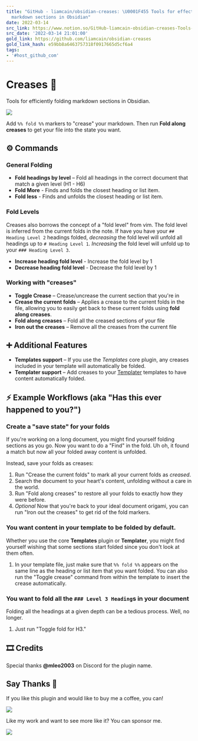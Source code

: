 ```yaml
---
title: "GitHub - liamcain/obsidian-creases: \U0001F455 Tools for effectively folding
  markdown sections in Obsidian"
date: 2022-03-14
src_link: https://www.notion.so/GitHub-liamcain-obsidian-creases-Tools-for-effectively-folding-markdown-sections-in-Obsidian-2b0aa1168d074bc884c8ac513796d016
src_date: '2022-03-14 21:01:00'
gold_link: https://github.com/liamcain/obsidian-creases
gold_link_hash: e59bb8a6463757318f0917665d5cf6a4
tags:
- '#host_github_com'
---
```


Creases 👕
=========


Tools for efficiently folding markdown sections in Obsidian.


[![](https://user-images.githubusercontent.com/693981/156103767-33f311de-39ac-422d-b8ea-987ea9c63f7b.png)](https://user-images.githubusercontent.com/693981/156103767-33f311de-39ac-422d-b8ea-987ea9c63f7b.png)


Add `%% fold %%` markers to "crease" your markdown. Then run **Fold along creases** to get your file into the state you want.


⚙️ Commands
-----------


### General Folding


* **Fold headings by level** – Fold all headings in the correct document that match a given level (H1 - H6)
* **Fold More** - Finds and folds the closest heading or list item.
* **Fold less** - Finds and unfolds the closest heading or list item.


### Fold Levels


Creases also borrows the concept of a "fold level" from vim. The fold level is inferred from the current folds in the note. If have you have your `## Heading Level 2` headings folded, *decreasing* the fold level will unfold all headings up to `# Heading Level 1`. *Increasing* the fold level will unfold up to your `### Heading Level 3`.


* **Increase heading fold level** - Increase the fold level by 1
* **Decrease heading fold level** - Decrease the fold level by 1


### Working with "creases"


* **Toggle Crease** – Crease/uncrease the current section that you're in
* **Crease the current folds** – Applies a crease to the current folds in the file, allowing you to easily get back to these current folds using **fold along creases**.
* **Fold along creases** – Fold all the creased sections of your file
* **Iron out the creases** – Remove all the creases from the current file


➕ Additional Features
---------------------


* **Templates support** – If you use the *Templates* core plugin, any creases included in your template will automatically be folded.
* **Templater support** – Add creases to your [Templater](https://github.com/SilentVoid13/Templater) templates to have content automatically folded.


⚡️ Example Workflows (aka "Has this ever happened to you?")
-----------------------------------------------------------


### Create a "save state" for your folds


If you're working on a long document, you might find yourself folding sections as you go. Now you want to do a "Find" in the fold. Uh oh, it found a match but now all your folded away content is unfolded.


Instead, save your folds as creases:


1. Run "Crease the current folds" to mark all your current folds as *creased*.
2. Search the document to your heart's content, unfolding without a care in the world.
3. Run "Fold along creases" to restore all your folds to exactly how they were before.
4. *Optional* Now that you're back to your ideal document origami, you can run "Iron out the creases" to get rid of the fold markers.


### You want content in your template to be folded by default.


Whether you use the core **Templates** plugin or **Templater**, you might find yourself wishing that some sections start folded since you don't look at them often.


1. In your template file, just make sure that `%% fold %%` appears on the same line as the heading or list item that you want folded. You can also run the "Toggle crease" command from within the template to insert the crease automatically.


### You want to fold all the `### Level 3 Heading`s in your document


Folding all the headings at a given depth can be a tedious process. Well, no longer.


1. Just run "Toggle fold for H3."


🎞 Credits
---------


Special thanks **@mleo2003** on Discord for the plugin name.


Say Thanks 🙏
------------


If you like this plugin and would like to buy me a coffee, you can!


[![](https://camo.githubusercontent.com/d01e495f6bfec179e89e34a7f60f1e1085cac9980774465403dacd2df175de16/68747470733a2f2f63646e2e6275796d6561636f666665652e636f6d2f627574746f6e732f76322f64656661756c742d76696f6c65742e706e67)](https://www.buymeacoffee.com/liamcain)


Like my work and want to see more like it? You can sponsor me.


[![](https://camo.githubusercontent.com/649cc08cbe345e4f1aa8d4ed2c65baeb2728703d5195093b7eace324db035880/68747470733a2f2f696d672e736869656c64732e696f2f6769746875622f73706f6e736f72732f6c69616d6361696e3f7374796c653d736f6369616c)](https://github.com/sponsors/liamcain)